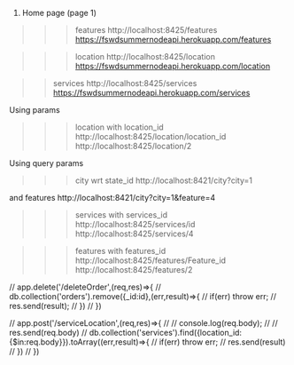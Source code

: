 1. Home page (page 1)
>>>features
http://localhost:8425/features
https://fswdsummernodeapi.herokuapp.com/features

>>>location
http://localhost:8425/location
https://fswdsummernodeapi.herokuapp.com/location

>>services
http://localhost:8425/services
https://fswdsummernodeapi.herokuapp.com/services

Using params
>>>location with location_id
http://localhost:8425/location/location_id  
http://localhost:8425/location/2

<!-- >>>state with state_id
http://localhost:8425/state/state_id
http://localhost:8425/state/3 -->

Using query params
>>>city wrt state_id
http://localhost:8421/city?city=1

and features 
http://localhost:8421/city?city=1&feature=4

>>>services with services_id
http://localhost:8425/services/id
http://localhost:8425/services/4

>>>features with features_id
http://localhost:8425/features/Feature_id
http://localhost:8425/features/2





// app.delete('/deleteOrder',(req,res)=>{
//     db.collection('orders').remove({_id:id},(err,result)=>{
//         if(err) throw err;
//         res.send(result);
//     })
// })

// app.post('/serviceLocation',(req,res)=>{
//     // console.log(req.body);
//     // res.send(req.body)
//     db.collection('services').find({location_id:{$in:req.body}}).toArray((err,result)=>{
//         if(err) throw err;
//         res.send(result)
//     })
// })